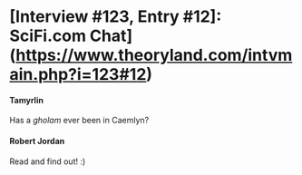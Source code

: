 # [Interview #123, Entry #12]: SciFi.com Chat](https://www.theoryland.com/intvmain.php?i=123#12)

#### Tamyrlin

Has a
*gholam*
ever been in Caemlyn?

#### Robert Jordan

Read and find out! :)

